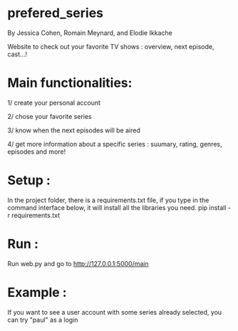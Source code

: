 # prefered_series

By Jessica Cohen, Romain Meynard, and Elodie Ikkache

Website to check out your favorite TV shows : overview, next episode, cast...!


# Main functionalities:

  1/ create your personal account
  
  2/ chose your favorite series
  
  3/ know when the next episodes will be aired
  
  4/ get more information about a specific series : suumary, rating, genres, episodes and more!

# Setup :
In the project folder, there is a requirements.txt file, if you type in the command interface below,
it will install all the libraries you need.
pip install -r requirements.txt

# Run :
Run web.py and go to http://127.0.0.1:5000/main

# Example :
If you want to see a user account with some series already selected, you can try "paul" as a login
